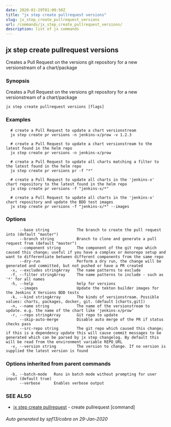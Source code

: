 ```yaml
---
date: 2020-01-29T01:09:50Z
title: "jx step create pullrequest versions"
slug: jx_step_create_pullrequest_versions
url: /commands/jx_step_create_pullrequest_versions/
description: list of jx commands
---
```

## jx step create pullrequest versions

Creates a Pull Request on the versions git repository for a new versionstream of a chart/package

### Synopsis

Creates a Pull Request on the versions git repository for a new versionstream of a chart/package

```
jx step create pullrequest versions [flags]
```

### Examples

```
  # create a Pull Request to update a chart versionstream
  jx step create pr versions -n jenkins-x/prow -v 1.2.3
  
  # create a Pull Request to update a chart versionstream to the latest found in the helm repo
  jx step create pr versions -n jenkins-x/prow
  
  # create a Pull Request to update all charts matching a filter to the latest found in the helm repo
  jx step create pr versions pr -f "*"
  
  # create a Pull Request to update all charts in the 'jenkins-x' chart repository to the latest found in the helm repo
  jx step create pr versions -f "jenkins-x/*"
  
  # create a Pull Request to update all charts in the 'jenkins-x' chart repository and update the BDD test images
  jx step create pr versions -f "jenkins-x/*" --images
```

### Options

```
      --base string            The branch to create the pull request into (default "master")
      --branch string          Branch to clone and generate a pull request from (default "master")
      --component string       The component of the git repo which caused this change; useful if you have a complex or monorepo setup and want to differentiate between different components from the same repo
      --dry-run                Perform a dry run, the change will be generated and committed, but not pushed or have a PR created
  -x, --excludes stringArray   The name patterns to exclude
  -f, --filter stringArray     The name patterns to include - such as '*' for all names
  -h, --help                   help for versions
      --images                 Update the tekton builder images for the Jenkins X Versions BDD tests
  -k, --kind stringArray       The kinds of versionstream. Possible values: charts, packages, docker, git. (default [charts,git])
  -n, --name string            The name of the versionstream to update. e.g. the name of the chart like 'jenkins-x/prow'
  -r, --repo stringArray       Git repo to update
      --skip-auto-merge        Disable auto merge of the PR if status checks pass
      --src-repo string        The git repo which caused this change; if this is a dependency update this will cause commit messages to be generated which can be parsed by jx step changelog. By default this will be read from the environment variable REPO_URL
  -v, --version string         The version to change. If no version is supplied the latest version is found
```

### Options inherited from parent commands

```
  -b, --batch-mode   Runs in batch mode without prompting for user input (default true)
      --verbose      Enables verbose output
```

### SEE ALSO

* [jx step create pullrequest](/commands/jx_step_create_pullrequest/)	 - create pullrequest [command]

###### Auto generated by spf13/cobra on 29-Jan-2020
